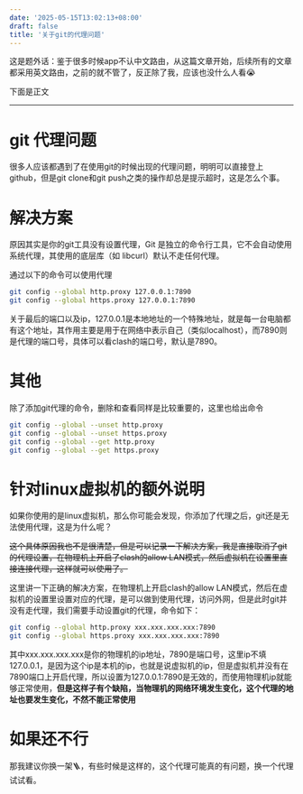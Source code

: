```yaml
---
date: '2025-05-15T13:02:13+08:00'
draft: false
title: '关于git的代理问题'
---
```


这是题外话：鉴于很多时候app不认中文路由，从这篇文章开始，后续所有的文章都采用英文路由，之前的就不管了，反正除了我，应该也没什么人看😭

下面是正文

---

# git 代理问题

很多人应该都遇到了在使用git的时候出现的代理问题，明明可以直接登上github，但是git clone和git push之类的操作却总是提示超时，这是怎么个事。

# 解决方案

原因其实是你的git工具没有设置代理，Git 是独立的命令行工具，它不会自动使用系统代理，其使用的底层库（如 libcurl）默认不走任何代理。

通过以下的命令可以使用代理

```bash
git config --global http.proxy 127.0.0.1:7890
git config --global https.proxy 127.0.0.1:7890
```

关于最后的端口以及ip，127.0.0.1是本地地址的一个特殊地址，就是每一台电脑都有这个地址，其作用主要是用于在网络中表示自己（类似localhost），而7890则是代理的端口号，具体可以看clash的端口号，默认是7890。

# 其他

除了添加git代理的命令，删除和查看同样是比较重要的，这里也给出命令

```bash
git config --global --unset http.proxy
git config --global --unset https.proxy
git config --global --get http.proxy
git config --global --get https.proxy
```

# 针对linux虚拟机的额外说明

如果你使用的是linux虚拟机，那么你可能会发现，你添加了代理之后，git还是无法使用代理，这是为什么呢？

~~这个具体原因我也不是很清楚，但是可以记录一下解决方案，我是直接取消了git的代理设置，在物理机上开启了clash的allow LAN模式，然后虚拟机在设置里直接连接代理，这样就可以使用了。~~

这里讲一下正确的解决方案，在物理机上开启clash的allow LAN模式，然后在虚拟机的设置里设置对应的代理，是可以做到使用代理，访问外网，但是此时git并没有走代理，我们需要手动设置git的代理，命令如下：

```bash
git config --global http.proxy xxx.xxx.xxx.xxx:7890
git config --global https.proxy xxx.xxx.xxx.xxx:7890
```

其中xxx.xxx.xxx.xxx是你的物理机的ip地址，7890是端口号，这里ip不填127.0.0.1，是因为这个ip是本机的ip，也就是说虚拟机的ip，但是虚拟机并没有在7890端口上开启代理，所以设置为127.0.0.1:7890是无效的，而使用物理机ip就能够正常使用，**但是这样子有个缺陷，当物理机的网络环境发生变化，这个代理的地址也要发生变化，不然不能正常使用**

# 如果还不行

那我建议你换一架🪜，有些时候是这样的，这个代理可能真的有问题，换一个代理试试看。